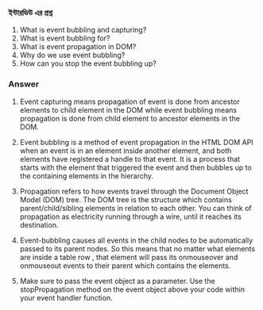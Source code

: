 ### ইন্টারভিউ এর প্রশ্ন

1. What is event bubbling and capturing?
2. What is event bubbling for?
3. What is event propagation in DOM?
4. Why do we use event bubbling?
5. How can you stop the event bubbling up?

### Answer

1. Event capturing means propagation of event is done from ancestor elements to child element in the DOM while event bubbling means propagation is done from child element to ancestor elements in the DOM.

2. Event bubbling is a method of event propagation in the HTML DOM API when an event is in an element inside another element, and both elements have registered a handle to that event. It is a process that starts with the element that triggered the event and then bubbles up to the containing elements in the hierarchy.

3. Propagation refers to how events travel through the Document Object Model (DOM) tree. The DOM tree is the structure which contains parent/child/sibling elements in relation to each other. You can think of propagation as electricity running through a wire, until it reaches its destination.

4. Event-bubbling causes all events in the child nodes to be automatically passed to its parent nodes. So this means that no matter what elements are inside a table row <tr>, that element will pass its onmouseover and onmouseout events to their parent <tr> which contains the elements.

5. Make sure to pass the event object as a parameter.
   Use the stopPropagation method on the event object above your code within your event handler function.
